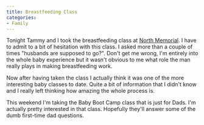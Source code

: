 ```yaml
---
title: Breastfeeding Class
categories:
- Family
---
```


Tonight Tammy and I took the breastfeeding class at [North Memorial](http://www.northmemorial.com/). I have to admit to a bit of hesitation with this class. I asked more than a couple of times "husbands are supposed to go?". Don't get me wrong, I'm entirely into the whole baby experience but it wasn't obvious to me what role the man really plays in making breastfeeding work.

Now after having taken the class I actually think it was one of the more interesting baby classes to date. Quite a bit of information that I didn't know and I really left thinking how amazing the whole process is.

This weekend I'm taking the Baby Boot Camp class that is just for Dads. I'm actually pretty interested in that class. Hopefully they'll answer some of the dumb first-time dad questions.
